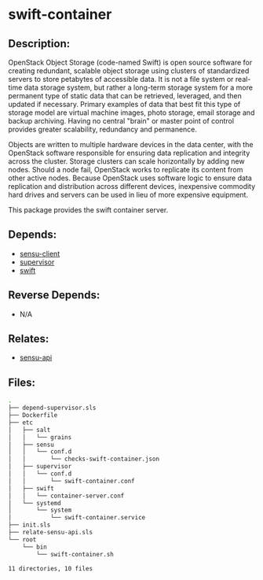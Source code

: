 # swift-container

## Description:

OpenStack Object Storage (code-named Swift) is open source software for creating redundant, scalable object storage using clusters of standardized servers to store petabytes of accessible data. It is not a file system or real-time data storage system, but rather a long-term storage system for a more permanent type of static data that can be retrieved, leveraged, and then updated if necessary. Primary examples of data that best fit this type of storage model are virtual machine images, photo storage, email storage and backup archiving. Having no central "brain" or master point of control provides greater scalability, redundancy and permanence.

Objects are written to multiple hardware devices in the data center, with the OpenStack software responsible for ensuring data replication and integrity across the cluster. Storage clusters can scale horizontally by adding new nodes. Should a node fail, OpenStack works to replicate its content from other active nodes. Because OpenStack uses software logic to ensure data replication and distribution across different devices, inexpensive commodity hard drives and servers can be used in lieu of more expensive equipment.

This package provides the swift container server.

## Depends:

  -  [sensu-client](/salt/sensu-client)
  -  [supervisor](/salt/supervisor)
  -  [swift](/salt/swift)

## Reverse Depends:

  -  N/A

## Relates:

  -  [sensu-api](/salt/sensu-api)

## Files:

```bash
.
├── depend-supervisor.sls
├── Dockerfile
├── etc
│   ├── salt
│   │   └── grains
│   ├── sensu
│   │   └── conf.d
│   │       └── checks-swift-container.json
│   ├── supervisor
│   │   └── conf.d
│   │       └── swift-container.conf
│   ├── swift
│   │   └── container-server.conf
│   └── systemd
│       └── system
│           └── swift-container.service
├── init.sls
├── relate-sensu-api.sls
└── root
    └── bin
        └── swift-container.sh

11 directories, 10 files
```
